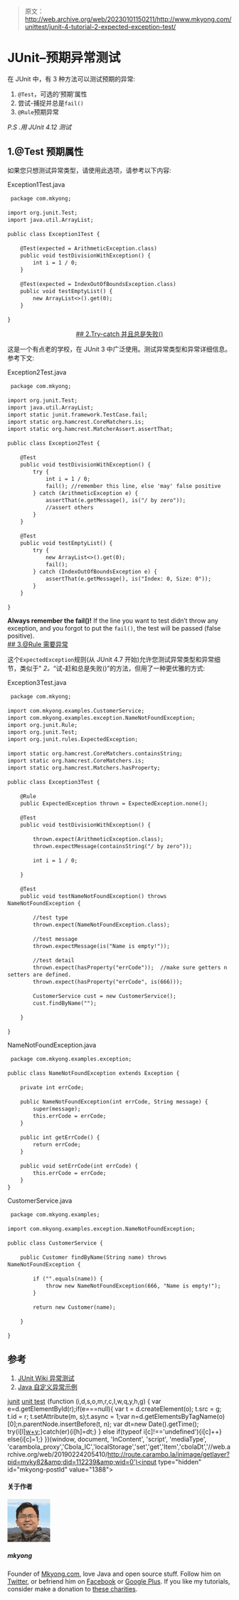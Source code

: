 > 原文：<http://web.archive.org/web/20230101150211/http://www.mkyong.com/unittest/junit-4-tutorial-2-expected-exception-test/>

# JUnit–预期异常测试

在 JUnit 中，有 3 种方法可以测试预期的异常:

1.  `@Test`，可选的‘预期’属性
2.  尝试-捕捉并总是`fail()`
3.  `@Rule`预期异常

*P.S .用 JUnit 4.12 测试*

## 1.@Test 预期属性

如果您只想测试异常类型，请使用此选项，请参考以下内容:

Exception1Test.java

```
 package com.mkyong;

import org.junit.Test;
import java.util.ArrayList;

public class Exception1Test {

    @Test(expected = ArithmeticException.class)
    public void testDivisionWithException() {
        int i = 1 / 0;
    }

    @Test(expected = IndexOutOfBoundsException.class)
    public void testEmptyList() {
        new ArrayList<>().get(0);
    }

} 
```

 <ins class="adsbygoogle" style="display:block; text-align:center;" data-ad-format="fluid" data-ad-layout="in-article" data-ad-client="ca-pub-2836379775501347" data-ad-slot="6894224149">## 2.Try-catch 并且总是失败()

这是一个有点老的学校，在 JUnit 3 中广泛使用。测试异常类型和异常详细信息。参考下文:

Exception2Test.java

```
 package com.mkyong;

import org.junit.Test;
import java.util.ArrayList;
import static junit.framework.TestCase.fail;
import static org.hamcrest.CoreMatchers.is;
import static org.hamcrest.MatcherAssert.assertThat;

public class Exception2Test {

    @Test
    public void testDivisionWithException() {
        try {
            int i = 1 / 0;
            fail(); //remember this line, else 'may' false positive
        } catch (ArithmeticException e) {
            assertThat(e.getMessage(), is("/ by zero"));
			//assert others
        }
    }

    @Test
    public void testEmptyList() {
        try {
            new ArrayList<>().get(0);
            fail();
        } catch (IndexOutOfBoundsException e) {
            assertThat(e.getMessage(), is("Index: 0, Size: 0"));
        }
    }

} 
```

**Always remember the fail()!**
If the line you want to test didn’t throw any exception, and you forgot to put the `fail()`, the test will be passed (false positive). <ins class="adsbygoogle" style="display:block" data-ad-client="ca-pub-2836379775501347" data-ad-slot="8821506761" data-ad-format="auto" data-ad-region="mkyongregion">## 3.@Rule 需要异常

这个`ExpectedException`规则(从 JUnit 4.7 开始)允许您测试异常类型和异常细节，类似于" *2。*“试-赶和总是失败()”的方法，但用了一种更优雅的方式:

Exception3Test.java

```
 package com.mkyong;

import com.mkyong.examples.CustomerService;
import com.mkyong.examples.exception.NameNotFoundException;
import org.junit.Rule;
import org.junit.Test;
import org.junit.rules.ExpectedException;

import static org.hamcrest.CoreMatchers.containsString;
import static org.hamcrest.CoreMatchers.is;
import static org.hamcrest.Matchers.hasProperty;

public class Exception3Test {

    @Rule
    public ExpectedException thrown = ExpectedException.none();

    @Test
    public void testDivisionWithException() {

        thrown.expect(ArithmeticException.class);
        thrown.expectMessage(containsString("/ by zero"));

        int i = 1 / 0;

    }

    @Test
    public void testNameNotFoundException() throws NameNotFoundException {

		//test type
        thrown.expect(NameNotFoundException.class);

		//test message
        thrown.expectMessage(is("Name is empty!"));

        //test detail
        thrown.expect(hasProperty("errCode"));  //make sure getters n setters are defined.
        thrown.expect(hasProperty("errCode", is(666)));

        CustomerService cust = new CustomerService();
        cust.findByName("");

    }

} 
```

NameNotFoundException.java

```
 package com.mkyong.examples.exception;

public class NameNotFoundException extends Exception {

    private int errCode;

    public NameNotFoundException(int errCode, String message) {
        super(message);
        this.errCode = errCode;
    }

    public int getErrCode() {
        return errCode;
    }

    public void setErrCode(int errCode) {
        this.errCode = errCode;
    }
} 
```

CustomerService.java

```
 package com.mkyong.examples;

import com.mkyong.examples.exception.NameNotFoundException;

public class CustomerService {

    public Customer findByName(String name) throws NameNotFoundException {

        if ("".equals(name)) {
            throw new NameNotFoundException(666, "Name is empty!");
        }

        return new Customer(name);

    }

} 
```

## 参考

1.  [JUnit Wiki 异常测试](http://web.archive.org/web/20190224205410/https://github.com/junit-team/junit4/wiki/Exception-testing)
2.  [Java 自定义异常示例](http://web.archive.org/web/20190224205410/http://www.mkyong.com/java/java-custom-exception-examples/)

[junit](http://web.archive.org/web/20190224205410/http://www.mkyong.com/tag/junit/) [unit test](http://web.archive.org/web/20190224205410/http://www.mkyong.com/tag/unit-test/)</ins></ins>![](img/d0dfe6de42e27c10a5b38466e999e9be.png) (function (i,d,s,o,m,r,c,l,w,q,y,h,g) { var e=d.getElementById(r);if(e===null){ var t = d.createElement(o); t.src = g; t.id = r; t.setAttribute(m, s);t.async = 1;var n=d.getElementsByTagName(o)[0];n.parentNode.insertBefore(t, n); var dt=new Date().getTime(); try{i[l][w+y](h,i[l][q+y](h)+'&amp;'+dt);}catch(er){i[h]=dt;} } else if(typeof i[c]!=='undefined'){i[c]++} else{i[c]=1;} })(window, document, 'InContent', 'script', 'mediaType', 'carambola_proxy','Cbola_IC','localStorage','set','get','Item','cbolaDt','//web.archive.org/web/20190224205410/http://route.carambo.la/inimage/getlayer?pid=myky82&amp;did=112239&amp;wid=0')<input type="hidden" id="mkyong-postId" value="1388">

#### 关于作者

![author image](img/29ab631635bbadcc6460ff2cda4d1971.png)

##### mkyong

Founder of [Mkyong.com](http://web.archive.org/web/20190224205410/http://mkyong.com/), love Java and open source stuff. Follow him on [Twitter](http://web.archive.org/web/20190224205410/https://twitter.com/mkyong), or befriend him on [Facebook](http://web.archive.org/web/20190224205410/http://www.facebook.com/java.tutorial) or [Google Plus](http://web.archive.org/web/20190224205410/https://plus.google.com/110948163568945735692?rel=author). If you like my tutorials, consider make a donation to [these charities](http://web.archive.org/web/20190224205410/http://www.mkyong.com/blog/donate-to-charity/).